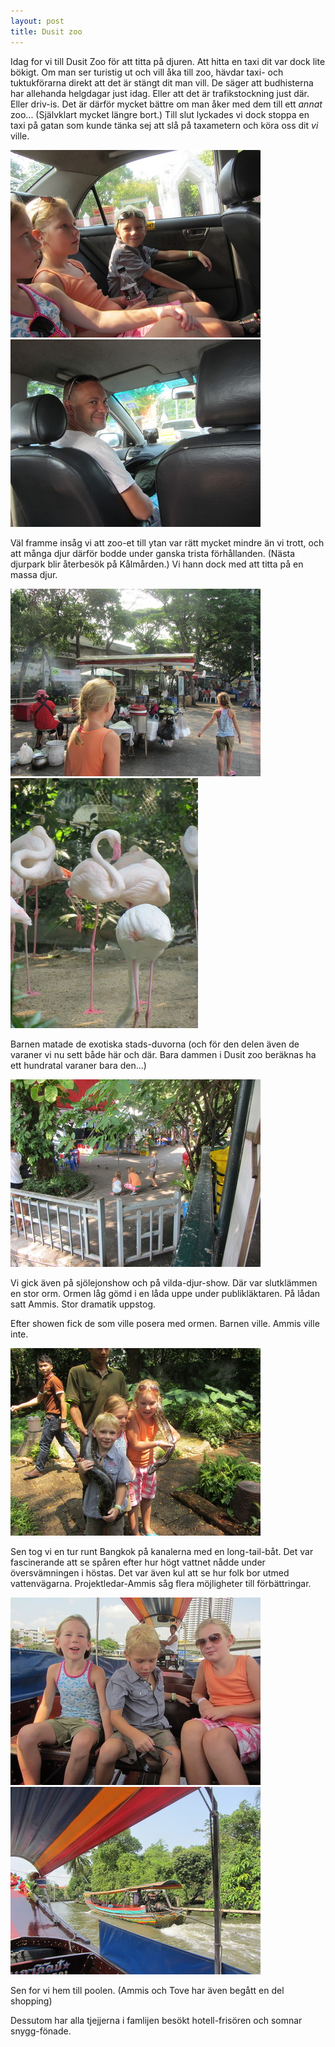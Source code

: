 ```yaml
---
layout: post
title: Dusit zoo
---
```


Idag for vi till Dusit Zoo för att titta på djuren. Att hitta en taxi dit var dock lite bökigt. Om man ser turistig ut och vill åka till zoo, hävdar taxi- och tuktukförarna direkt att det är stängt dit man vill. De säger att budhisterna har allehanda helgdagar just idag. Eller att det är trafikstockning just där. Eller driv-is. Det är därför mycket bättre om man åker med dem till ett _annat_ zoo... (Självklart mycket längre bort.) Till slut lyckades vi dock stoppa en taxi på gatan som kunde tänka sej att slå på taxametern och köra oss dit _vi_ ville.

<a href="/images/2012-02-26/IMG_3493.JPG"><img src="/images/2012-02-26/thumbnails/IMG_3493.JPG" /></a>
<a href="/images/2012-02-26/IMG_3494.JPG"><img src="/images/2012-02-26/thumbnails/IMG_3494.JPG" /></a>

Väl framme insåg vi att zoo-et till ytan var rätt mycket mindre än vi trott, och att många djur därför bodde under ganska trista förhållanden. (Nästa djurpark blir återbesök på Kålmården.) Vi hann dock med att titta på en massa djur. 

<a href="/images/2012-02-26/IMG_3500.JPG"><img src="/images/2012-02-26/thumbnails/IMG_3500.JPG" /></a>
<a href="/images/2012-02-26/IMG_3511_1.JPG"><img src="/images/2012-02-26/thumbnails/IMG_3511_1.JPG" /></a>

Barnen matade de exotiska stads-duvorna (och för den delen även de varaner vi nu sett både här och där. Bara dammen i Dusit zoo beräknas ha ett hundratal varaner bara den...)

<a href="/images/2012-02-26/IMG_3514_1.JPG"><img src="/images/2012-02-26/thumbnails/IMG_3514_1.JPG" /></a>

Vi gick även på sjölejonshow och på vilda-djur-show. Där var slutklämmen en stor orm. Ormen låg gömd i en låda uppe under publikläktaren. På lådan satt Ammis. Stor dramatik uppstog.

Efter showen fick de som ville posera med ormen. Barnen ville. Ammis ville inte.

<a href="/images/2012-02-26/IMG_3522_1.JPG"><img src="/images/2012-02-26/thumbnails/IMG_3522_1.JPG" /></a>

Sen tog vi en tur runt Bangkok på kanalerna med en long-tail-båt. Det var fascinerande att se spåren efter hur högt vattnet nådde under översvämningen i höstas. Det var även kul att se hur folk bor utmed vattenvägarna. Projektledar-Ammis såg flera möjligheter till förbättringar.

<a href="/images/2012-02-26/IMG_3530.JPG"><img src="/images/2012-02-26/thumbnails/IMG_3530.JPG" /></a>
<a href="/images/2012-02-26/IMG_3542_1.JPG"><img src="/images/2012-02-26/thumbnails/IMG_3542_1.JPG" /></a>

Sen for vi hem till poolen. (Ammis och Tove har även begått en del shopping)

Dessutom har alla tjejjerna i famlijen besökt hotell-frisören och somnar snygg-fönade.

